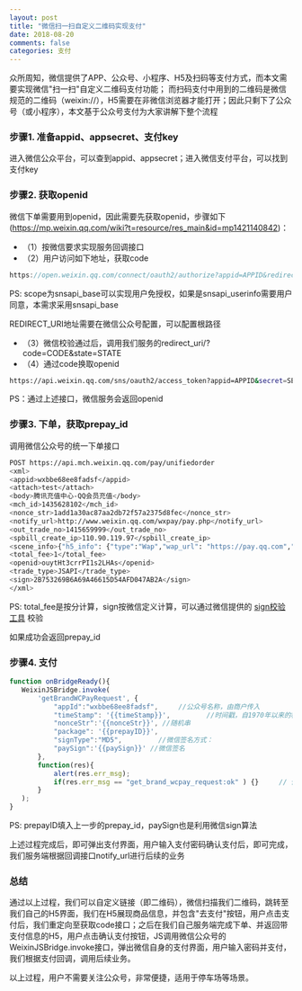 ```yaml
---
layout: post
title: "微信扫一扫自定义二维码实现支付"
date: 2018-08-20
comments: false
categories: 支付
---
```


众所周知，微信提供了APP、公众号、小程序、H5及扫码等支付方式，而本文需要实现微信"扫一扫"自定义二维码支付功能；
而扫码支付中用到的二维码是微信规范的二维码（weixin://），H5需要在非微信浏览器才能打开；因此只剩下了公众号（或小程序），本文基于公众号支付为大家讲解下整个流程

### 步骤1. 准备appid、appsecret、支付key

进入微信公众平台，可以查到appid、appsecret；进入微信支付平台，可以找到支付key

### 步骤2. 获取openid

微信下单需要用到openid，因此需要先获取openid，步骤如下(https://mp.weixin.qq.com/wiki?t=resource/res_main&id=mp1421140842)：

* （1）按微信要求实现服务回调接口
* （2）用户访问如下地址，获取code

```c
https://open.weixin.qq.com/connect/oauth2/authorize?appid=APPID&redirect_uri=REDIRECT_URI&response_type=code&scope=SCOPE&state=STATE#wechat_redirect
```
PS: scope为snsapi_base可以实现用户免授权，如果是snsapi_userinfo需要用户同意，本需求采用snsapi_base

REDIRECT_URI地址需要在微信公众号配置，可以配置根路径

* （3）微信校验通过后，调用我们服务的redirect_uri/?code=CODE&state=STATE
* （4）通过code换取openid

```bash
https://api.weixin.qq.com/sns/oauth2/access_token?appid=APPID&secret=SECRET&code=CODE&grant_type=authorization_code
```
PS：通过上述接口，微信服务会返回openid

### 步骤3. 下单，获取prepay_id

调用微信公众号的统一下单接口

```bash
POST https://api.mch.weixin.qq.com/pay/unifiedorder
<xml>
<appid>wxbbe68ee8fadsf</appid>
<attach>test</attach>
<body>腾讯充值中心-QQ会员充值</body>
<mch_id>1435628102</mch_id>
<nonce_str>1add1a30ac87aa2db72f57a2375d8fec</nonce_str>
<notify_url>http://www.weixin.qq.com/wxpay/pay.php</notify_url>
<out_trade_no>1415659999</out_trade_no>
<spbill_create_ip>110.90.119.97</spbill_create_ip>
<scene_info>{"h5_info": {"type":"Wap","wap_url": "https://pay.qq.com","wap_name": "腾讯充值"}}</scene_info>
<total_fee>1</total_fee>
<openid>ouytHt3crrPI1s2LHAs</openid>
<trade_type>JSAPI</trade_type>
<sign>2B753269B6A69A46615D54AFD047AB2A</sign>
</xml>
```

PS: total_fee是按分计算，sign按微信定义计算，可以通过微信提供的 [sign校验工具](https://pay.weixin.qq.com/wiki/doc/api/jsapi.php?chapter=20_1) 校验

如果成功会返回prepay_id

### 步骤4. 支付

```javascript
function onBridgeReady(){
   WeixinJSBridge.invoke(
       'getBrandWCPayRequest', {
           "appId":"wxbbe68ee8fadsf",     //公众号名称，由商户传入
           "timeStamp": '{{timeStamp}}',         //时间戳，自1970年以来的秒数
           "nonceStr":'{{nonceStr}}', //随机串
           "package": '{{prepayID}}',
           "signType":"MD5",         //微信签名方式：
           "paySign":'{{paySign}}' //微信签名
       },
       function(res){
           alert(res.err_msg);
           if(res.err_msg == "get_brand_wcpay_request:ok" ) {}     // 使用以上方式判断前端返回,微信团队郑重提示：res.err_msg将在用户支付成功后返回    ok，但并不保证它绝对可靠。
       }
   );
}
```

PS: prepayID填入上一步的prepay_id，paySign也是利用微信sign算法

上述过程完成后，即可弹出支付界面，用户输入支付密码确认支付后，即可完成，我们服务端根据回调接口notify_url进行后续的业务


### 总结

通过以上过程，我们可以自定义链接（即二维码），微信扫描我们二维码，跳转至我们自己的H5界面，我们在H5展现商品信息，并包含"去支付"按钮，用户点击支付后，我们重定向至获取code接口；之后在我们自己服务端完成下单、并返回带支付信息的H5，用户点击确认支付按钮，JS调用微信公众号的WeixinJSBridge.invoke接口，弹出微信自身的支付界面，用户输入密码并支付，我们根据支付回调，调用后续业务。

以上过程，用户不需要关注公众号，非常便捷，适用于停车场等场景。